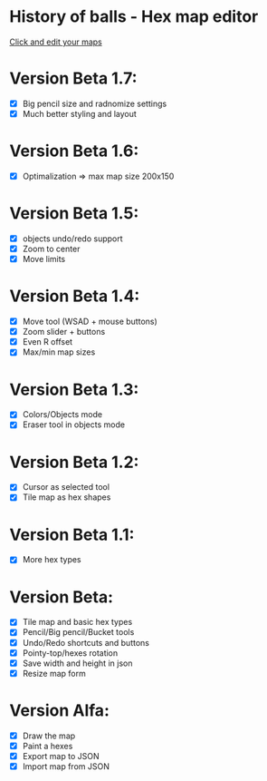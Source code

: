 # History of balls - Hex map editor
[Click and edit your maps](https://luki20091.github.io/Hex-map-editor/)

# Version Beta 1.7:
- [x] Big pencil size and radnomize settings
- [x] Much better styling and layout

# Version Beta 1.6:
- [x] Optimalization => max map size 200x150

# Version Beta 1.5:
- [x] objects undo/redo support
- [x] Zoom to center
- [x] Move limits

# Version Beta 1.4:
- [x] Move tool (WSAD + mouse buttons)
- [x] Zoom slider + buttons
- [x] Even R offset
- [x] Max/min map sizes
      
# Version Beta 1.3:
- [x] Colors/Objects mode
- [x] Eraser tool in objects mode
      
# Version Beta 1.2:
- [x] Cursor as selected tool
- [x] Tile map as hex shapes

# Version Beta 1.1:
- [x] More hex types

# Version Beta:
- [x] Tile map and basic hex types
- [x] Pencil/Big pencil/Bucket tools
- [x] Undo/Redo shortcuts and buttons
- [x] Pointy-top/hexes rotation
- [x] Save width and height in json
- [x] Resize map form

# Version Alfa:
- [x] Draw the map
- [x] Paint a hexes
- [x] Export map to JSON
- [x] Import map from JSON
